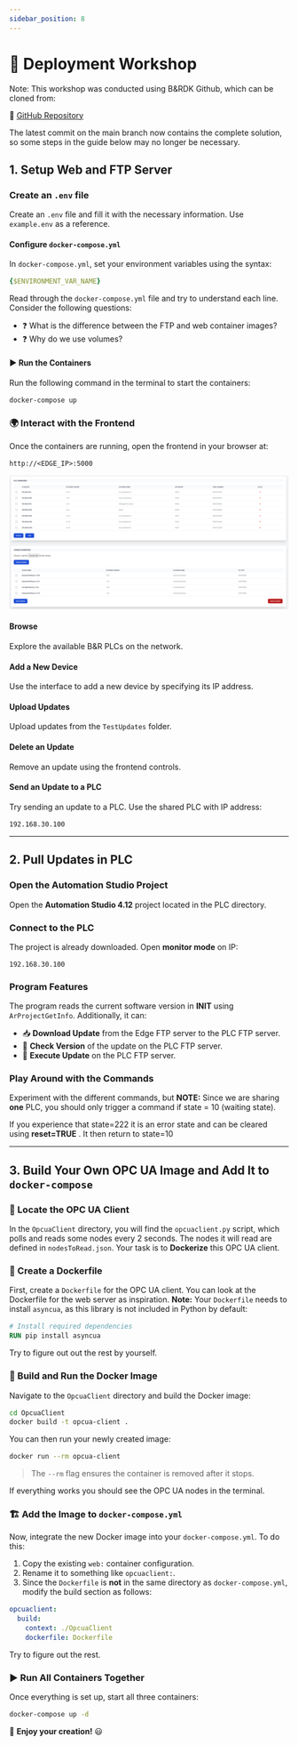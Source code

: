 ```yaml
---
sidebar_position: 8
---
```


# 🚀 Deployment Workshop

Note: This workshop was conducted using B&RDK Github, which can be cloned from:

🔗 [GitHub Repository](https://github.com/BRDK-GitHub/X20Edge-SoftwareDeploymentServer)

The latest commit on the main branch now contains the complete solution, so some steps in the guide below may no longer be necessary.

## 1. Setup Web and FTP Server

### Create an `.env` file
Create an `.env` file and fill it with the necessary information. Use `example.env` as a reference.

#### Configure `docker-compose.yml`
In `docker-compose.yml`, set your environment variables using the syntax:

```yaml
{$ENVIRONMENT_VAR_NAME}
```

Read through the `docker-compose.yml` file and try to understand each line. Consider the following questions:
- ❓ What is the difference between the FTP and web container images?
- ❓  Why do we use volumes?

#### ▶️ Run the Containers
Run the following command in the terminal to start the containers:

```sh
docker-compose up
```

### 🌍 Interact with the Frontend
Once the containers are running, open the frontend in your browser at:

```
http://<EDGE_IP>:5000
```

![alt text](image-8.png)

####  Browse
Explore the available B&R PLCs on the network.

#### Add a New Device
Use the interface to add a new device by specifying its IP address.

#### Upload Updates
Upload updates from the `TestUpdates` folder.

#### Delete an Update
Remove an update using the frontend controls.

#### Send an Update to a PLC
Try sending an update to a PLC. Use the shared PLC with IP address:

```
192.168.30.100
```

---



## 2. Pull Updates in PLC

### Open the Automation Studio Project
Open the **Automation Studio 4.12** project located in the PLC directory.

### Connect to the PLC
The project is already downloaded. Open **monitor mode** on IP:

```
192.168.30.100
```

### Program Features
The program reads the current software version in **INIT** using `ArProjectGetInfo`. Additionally, it can:

- 📥 **Download Update** from the Edge FTP server to the PLC FTP server.
- 🔄 **Check Version** of the update on the PLC FTP server.
- 🚀 **Execute Update** on the PLC FTP server.

### Play Around with the Commands
Experiment with the different commands, but **NOTE:** Since we are sharing **one** PLC, you should only trigger a command if state = 10 (waiting state).

If you experience that state=222 it is an error state and can be cleared using **reset=TRUE** . It then return to state=10

---



## 3. Build Your Own OPC UA Image and Add It to `docker-compose`

### 📂 Locate the OPC UA Client
In the `OpcuaClient` directory, you will find the `opcuaclient.py` script, which polls and reads some nodes every 2 seconds. The nodes it will read are defined in `nodesToRead.json`. Your task is to **Dockerize** this OPC UA client.

### 📝 Create a Dockerfile
First, create a `Dockerfile` for the OPC UA client. You can look at the Dockerfile for the web server as inspiration. **Note:** Your `Dockerfile` needs to install `asyncua`, as this library is not included in Python by default:

```dockerfile
# Install required dependencies
RUN pip install asyncua
```

Try to figure out out the rest by yourself.

### 🔨 Build and Run the Docker Image

Navigate to the `OpcuaClient` directory and build the Docker image:

```sh
cd OpcuaClient
docker build -t opcua-client .
```

You can then run your newly created image:

```sh
docker run --rm opcua-client
```

> The `--rm` flag ensures the container is removed after it stops.

If everything works you should see the OPC UA nodes in the terminal.

### 🏗️ Add the Image to `docker-compose.yml`
Now, integrate the new Docker image into your `docker-compose.yml`. To do this:
1. Copy the existing `web:` container configuration.
2. Rename it to something like `opcuaclient:`.
3. Since the `Dockerfile` is **not** in the same directory as `docker-compose.yml`, modify the build section as follows:

```yaml
opcuaclient:
  build:
    context: ./OpcuaClient
    dockerfile: Dockerfile
```

Try to figure out the rest.

### ▶️ Run All Containers Together

Once everything is set up, start all three containers:

```sh
docker-compose up -d
```

🎉 **Enjoy your creation!** 😃
